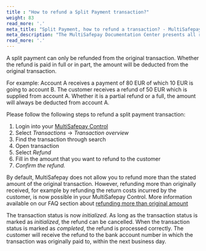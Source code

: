 ```yaml
---
title : "How to refund a Split Payment transaction?"
weight: 83
read_more: '.'
meta_title: "Split Payment, how to refund a transaction? - MultiSafepay Docs"
meta_description: "The MultiSafepay Documentation Center presents all relevant information about our Plugins and API. You can also find support pages for payment methods, tools and general questions as well as the contact details of our Support and Integration Teams."
read_more: '.'
---
```


A split payment can only be refunded from the original transaction. Whether the refund is paid in full or in part, the amount will be deducted from the original transaction.

For example: Account A receives a payment of 80 EUR of which 10 EUR is going to account B. The customer receives a refund of 50 EUR which is supplied from account A. Whether it is a partial refund or a full, the amount will always be deducted from account A. 

Please follow the following steps to refund a split payment transaction:

1. Login into your [MultiSafepay Control](https://merchant.multisafepay.com)
2. Select _Transactions_ → _Transaction overview_
3. Find the transaction through search
4. Open transaction
5. Select _Refund_
6. Fill in the amount that you want to refund to the customer
7. _Confirm the refund._

By default, MultiSafepay does not allow you to refund more than the stated amount of the original transaction. However, refunding more than originally received, for example by refunding the return costs incurred by the customer, is now possible in your MultiSafepay Control. More information available on our FAQ section about [refunding more than original amount](/faq/finance/refund-more-than-original-amount)

The transaction status is now _initialized_. As long as the transaction status is marked as _initialized_, the refund can be cancelled. When the transaction status is marked as _completed_, the refund is processed correctly. The customer will receive the refund to the bank account number in which the transaction was originally paid to, within the next business day.